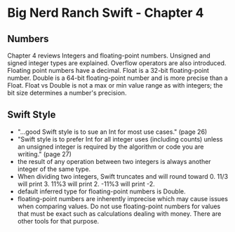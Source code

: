 # Big Nerd Ranch Swift - Chapter 4

## Numbers
Chapter 4 reviews Integers and floating-point numbers.  Unsigned and signed integer types are explained.  Overflow operators are
also introduced.  Floating point numbers have a decimal.  Float is a 32-bit floating-point number.  Double is a 64-bit floating-point
number and is more precise than a Float.  Float vs Double is not a max or min value range as with integers; the bit size determines
a number's precision.

## Swift Style
* "...good Swift style is to sue an Int for most use cases." (page 26)
* "Swift style is to prefer Int for all integer uses (including counts) unless an unsigned integer is required by the algorithm or code you are writing."  (page 27)
* the result of any operation between two integers is always another integer of the same type.
* When dividing two integers, Swift truncates and will round toward 0.  11/3 will print 3.  11%3 will print 2.  -11%3 will print -2.
* default inferred type for floating-point numbers is Double.
* floating-point numbers are inherently imprecise which may cause issues when comparing values.  Do not use floating-point numbers for values that
must be exact such as calculations dealing with money.  There are other tools for that purpose.  
